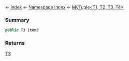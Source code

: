 ← [Index](Api-Index) ← [Namespace Index](Namespace-Index) ← [MyTuple\<T1, T2, T3, T4>](VRage.MyTuple`4)

### Summary

```csharp
public T3 Item3
```

### Returns

[T3]()

